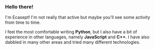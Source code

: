 ### Hello there!

I'm Ecasept! I'm not really that active but maybe you'll see some activity from time to time.

I feel the most comfortable writing **Python**, but I also have a bit of experience in other languages, namely **JavaScript** and **C++**. I have also dabbled in many other areas and tried many different technologies.
